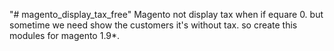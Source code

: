 "# magento_display_tax_free" 
Magento not display tax when if equare 0.
but sometime we need show the customers it's without tax.
so create this modules for magento 1.9*.
